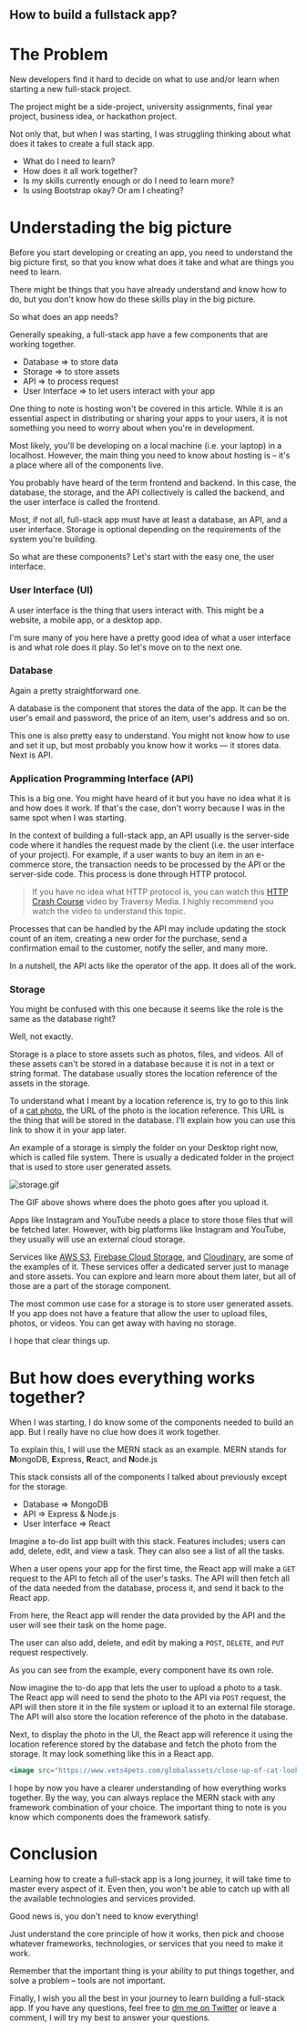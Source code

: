 ## How to build a fullstack app?

# The Problem

New developers find it hard to decide on what to use and/or learn when starting a new full-stack project.

The project might be a side-project, university assignments, final year project, business idea, or hackathon project.

Not only that, but when I was starting, I was struggling thinking about what does it takes to create a full stack app. 

- What do I need to learn?
- How does it all work together?
- Is my skills currently enough or do I need to learn more?
- Is using Bootstrap okay? Or am I cheating?

# Understading the big picture

Before you start developing or creating an app, you need to understand the big picture first, so that you know what does it take and what are things you need to learn.

There might be things that you have already understand and know how to do, but you don't know how do these skills play in the big picture.

So what does an app needs? 

Generally speaking, a full-stack app have a few components that are working together.

- Database ⇒ to store data
- Storage ⇒ to store assets
- API ⇒ to process request
- User Interface ⇒ to let users interact with your app

One thing to note is hosting won't be covered in this article. While it is an essential aspect in distributing or sharing your apps to your users, it is not something you need to worry about when you're in development. 

Most likely, you'll be developing on a local machine (i.e. your laptop) in a localhost. However, the main thing you need to know about hosting is – it's a place where all of the components live.

You probably have heard of the term frontend and backend. In this case, the database, the storage, and the API collectively is called the backend, and the user interface is called the frontend.

Most, if not all, full-stack app must have at least a database, an API, and a user interface. Storage is optional depending on the requirements of the system you're building.

So what are these components? Let's start with the easy one, the user interface. 

### User Interface (UI)

A user interface is the thing that users interact with. This might be a website, a mobile app, or a desktop app.

I'm sure many of you here have a pretty good idea of what a user interface is and what role does it play. So let's move on to the next one.

### Database

Again a pretty straightforward one.

A database is the component that stores the data of the app. It can be the user's email and password, the price of an item, user's address and so on.

This one is also pretty easy to understand. You might not know how to use and set it up, but most probably you know how it works — it stores data. Next is API.

### Application Programming Interface (API)

This is a big one. You might have heard of it but you have no idea what it is and how does it work. If that's the case, don't worry because I was in the same spot when I was starting.

In the context of building a full-stack app, an API usually is the server-side code where it handles the request made by the client (i.e. the user interface of your project). For example, if a user wants to buy an item in an e-commerce store, the transaction needs to be processed by the API or the server-side code. This process is done through HTTP protocol.

> If you have no idea what HTTP protocol is, you can watch this [HTTP Crash Course](https://www.youtube.com/watch?v=iYM2zFP3Zn0) video by Traversy Media. I highly recommend you watch the video to understand this topic.

Processes that can be handled by the API may include updating the stock count of an item, creating a new order for the purchase, send a confirmation email to the customer, notify the seller, and many more. 

In a nutshell, the API acts like the operator of the app. It does all of the work.

### Storage

You might be confused with this one because it seems like the role is the same as the database right?

Well, not exactly.

Storage is a place to store assets such as photos, files, and videos. All of these assets can't be stored in a database because it is not in a text or string format. The database usually stores the location reference of the assets in the storage.

To understand what I meant by a location reference is, try to go to this link of a [cat photo](https://www.vets4pets.com/globalassets/close-up-of-cat-looking-up.jpg), the URL of the photo is the location reference. This URL is the thing that will be stored in the database. I'll explain how you can use this link to show it in your app later.

An example of a storage is simply the folder on your Desktop right now, which is called file system. There is usually a dedicated folder in the project that is used to store user generated assets.

![storage.gif](https://cdn.hashnode.com/res/hashnode/image/upload/v1625911053209/dnV6vidOo.gif)

The GIF above shows where does the photo goes after you upload it.

Apps like Instagram and YouTube needs a place to store those files that will be fetched later. However, with big platforms like Instagram and YouTube, they usually will use an external cloud storage.  

Services like [AWS S3](https://s3.amazonaws.com/), [Firebase Cloud Storage](https://firebase.google.com/products/storage), and [Cloudinary](https://cloudinary.com/), are some of the examples of it. These services offer a dedicated server just to manage and store assets. You can explore and learn more about them later, but all of those are a part of the storage component.

The most common use case for a storage is to store user generated assets. If you app does not have a feature that allow the user to upload files, photos, or videos. You can get away with having no storage.

I hope that clear things up.

# But how does everything works together?

When I was starting, I do know some of the components needed to build an app. But I really have no clue how does it work together.

To explain this, I will use the MERN stack as an example. MERN stands for **M**ongoDB, **E**xpress, **R**eact, and **N**ode.js

This stack consists all of the components I talked about previously except for the storage.

- Database ⇒ MongoDB
- API ⇒ Express & Node.js
- User Interface ⇒ React

Imagine a to-do list app built with this stack. Features includes; users can add, delete, edit, and view a task. They can also see a list of all the tasks.

When a user opens your app for the first time, the React app will make a `GET` request to the API to fetch all of the user's tasks. The API will then fetch all of the data needed from the database, process it, and send it back to the React app.

From here, the React app will render the data provided by the API and the user will see their task on the home page.

The user can also add, delete, and edit by making a `POST`, `DELETE`, and `PUT` request respectively.

As you can see from the example, every component have its own role. 

Now imagine the to-do app that lets the user to upload a photo to a task. The React app will need to send the photo to the API via `POST` request, the API will then store it in the file system or upload it to an external file storage. The API will also store the location reference of the photo in the database.

Next, to display the photo in the UI, the React app will reference it using the location reference stored by the database and fetch the photo from the storage. It may look something like this in a React app.

```jsx
<image src="https://www.vets4pets.com/globalassets/close-up-of-cat-looking-up.jpg" />
```

I hope by now you have a clearer understanding of how everything works together. By the way, you can always replace the MERN stack with any framework combination of your choice. The important thing to note is you know which components does the framework satisfy.

# Conclusion

Learning how to create a full-stack app is a long journey, it will take time to master every aspect of it. Even then, you won't be able to catch up with all the available technologies and services provided.

Good news is, you don't need to know everything!

Just understand the core principle of how it works, then pick and choose whatever frameworks, technologies, or services that you need to make it work. 

Remember that the important thing is your ability to put things together, and solve a problem – tools are not important.

Finally, I wish you all the best in your journey to learn building a full-stack app. If you have any questions, feel free to [dm me on Twitter](https://twitter.com/afrieirham_) or leave a comment, I will try my best to answer your questions.